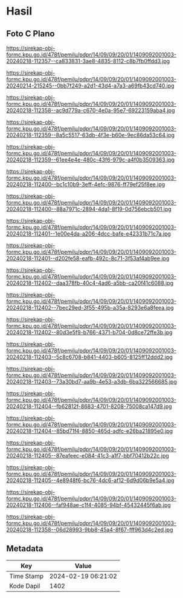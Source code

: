 # Hasil

## Foto C Plano

https://sirekap-obj-formc.kpu.go.id/478f/pemilu/pdpr/14/09/09/20/01/1409092001003-20240218-112357--ca833831-3ae8-4835-8112-c8b7fb0ffdd3.jpg

https://sirekap-obj-formc.kpu.go.id/478f/pemilu/pdpr/14/09/09/20/01/1409092001003-20240214-215245--0bb7f249-a2d1-43d4-a7a3-a69fb43cd740.jpg

https://sirekap-obj-formc.kpu.go.id/478f/pemilu/pdpr/14/09/09/20/01/1409092001003-20240218-112358--ac9d779a-c670-4e0a-95e7-69223159aba4.jpg

https://sirekap-obj-formc.kpu.go.id/478f/pemilu/pdpr/14/09/09/20/01/1409092001003-20240218-112359--8a5c5517-63db-4f3e-b60e-9ec86da53c64.jpg

https://sirekap-obj-formc.kpu.go.id/478f/pemilu/pdpr/14/09/09/20/01/1409092001003-20240218-112359--61ee4e4e-480c-43f6-979c-a4f0b3509363.jpg

https://sirekap-obj-formc.kpu.go.id/478f/pemilu/pdpr/14/09/09/20/01/1409092001003-20240218-112400--bc1c10b9-3eff-4efc-9876-ff79ef25f8ee.jpg

https://sirekap-obj-formc.kpu.go.id/478f/pemilu/pdpr/14/09/09/20/01/1409092001003-20240218-112400--88a7971c-2894-4da1-8f19-0d756ebcb501.jpg

https://sirekap-obj-formc.kpu.go.id/478f/pemilu/pdpr/14/09/09/20/01/1409092001003-20240218-112401--1e00e4da-a206-4dcc-bafe-e42331b71c7a.jpg

https://sirekap-obj-formc.kpu.go.id/478f/pemilu/pdpr/14/09/09/20/01/1409092001003-20240218-112401--d202fe58-eafb-492c-8c71-3f53af4ab9ee.jpg

https://sirekap-obj-formc.kpu.go.id/478f/pemilu/pdpr/14/09/09/20/01/1409092001003-20240218-112402--daa378fb-40c4-4ad6-a5bb-ca20f41c6088.jpg

https://sirekap-obj-formc.kpu.go.id/478f/pemilu/pdpr/14/09/09/20/01/1409092001003-20240218-112402--7bec29ed-3f55-495b-a35a-8293e6a8feea.jpg

https://sirekap-obj-formc.kpu.go.id/478f/pemilu/pdpr/14/09/09/20/01/1409092001003-20240218-112402--80d3e5f9-b766-4371-b704-0d8ce72ffe3b.jpg

https://sirekap-obj-formc.kpu.go.id/478f/pemilu/pdpr/14/09/09/20/01/1409092001003-20240218-112403--5c8c6708-b841-4403-b605-8125ff12ddd2.jpg

https://sirekap-obj-formc.kpu.go.id/478f/pemilu/pdpr/14/09/09/20/01/1409092001003-20240218-112403--73a30bd7-aa9b-4e53-a3db-6ba322566685.jpg

https://sirekap-obj-formc.kpu.go.id/478f/pemilu/pdpr/14/09/09/20/01/1409092001003-20240218-112404--fb62812f-8683-4701-8208-75008ca147d9.jpg

https://sirekap-obj-formc.kpu.go.id/478f/pemilu/pdpr/14/09/09/20/01/1409092001003-20240218-112404--85bd71f4-8850-465d-adfc-e26ba21895e0.jpg

https://sirekap-obj-formc.kpu.go.id/478f/pemilu/pdpr/14/09/09/20/01/1409092001003-20240218-112405--87eafeec-e084-41c3-a1f7-bbf70412b22c.jpg

https://sirekap-obj-formc.kpu.go.id/478f/pemilu/pdpr/14/09/09/20/01/1409092001003-20240218-112405--4e8948f6-bc76-4dc6-af12-6d9d06b9e5a4.jpg

https://sirekap-obj-formc.kpu.go.id/478f/pemilu/pdpr/14/09/09/20/01/1409092001003-20240218-112406--faf948ae-c1f4-4085-94bf-45432445f6ab.jpg

https://sirekap-obj-formc.kpu.go.id/478f/pemilu/pdpr/14/09/09/20/01/1409092001003-20240218-112358--06d28993-9bb8-45a4-8f67-fff963d4c2ed.jpg


## Metadata

| Key        | Value               |
| ---------- | ------------------- |
| Time Stamp | 2024-02-19 06:21:02 |
| Kode Dapil | 1402                |



